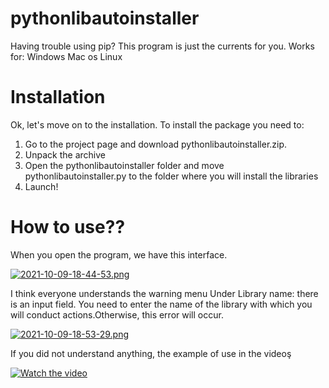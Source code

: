 # pythonlibautoinstaller
Having trouble using pip? This program is just the currents for you. Works for:  Windows Mac os Linux

# Installation
Ok, let's move on to the installation. To install the package you need to:
1. Go to the project page and download pythonlibautoinstaller.zip.
2. Unpack the archive
3. Open the pythonlibautoinstaller folder and move pythonlibautoinstaller.py to the folder where you will install the libraries
4. Launch!
# How to use??
When you open the program, we have this interface.


[![2021-10-09-18-44-53.png](https://i.postimg.cc/ht4RwdWn/2021-10-09-18-44-53.png)](https://postimg.cc/HVNN8jkv)


I think everyone understands the warning menu
Under Library name: there is an input field. You need to enter the name of the library with which you will conduct actions.Otherwise, this error will occur.


[![2021-10-09-18-53-29.png](https://i.postimg.cc/BQmPR2Lc/2021-10-09-18-53-29.png)](https://postimg.cc/nCQLDj1C)




If you did not understand anything, the example of use in the videoş


[![Watch the video](https://i.postimg.cc/ht4RwdWn/2021-10-09-18-44-53.png)](https://youtu.be/I_QPVAe5G_s)
